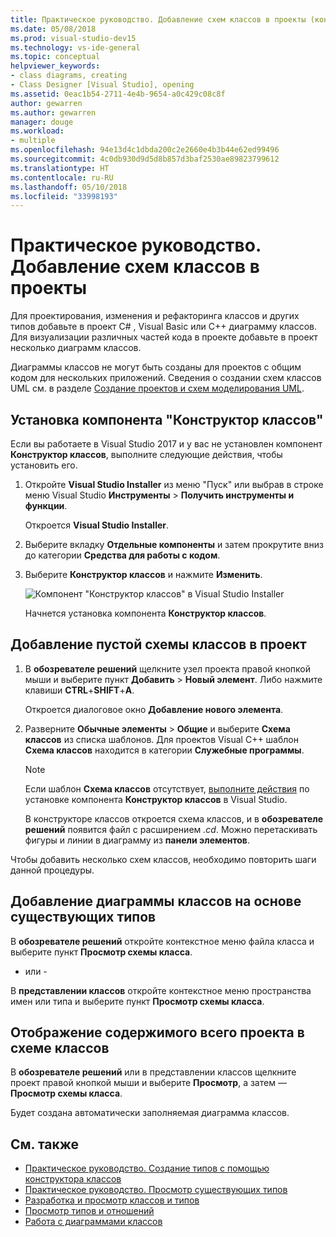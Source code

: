 ```yaml
---
title: Практическое руководство. Добавление схем классов в проекты (конструктор классов)
ms.date: 05/08/2018
ms.prod: visual-studio-dev15
ms.technology: vs-ide-general
ms.topic: conceptual
helpviewer_keywords:
- class diagrams, creating
- Class Designer [Visual Studio], opening
ms.assetid: 0eac1b54-2711-4e4b-9654-a0c429c08c8f
author: gewarren
ms.author: gewarren
manager: douge
ms.workload:
- multiple
ms.openlocfilehash: 94e13d4c1dbda200c2e2660e4b3b44e62ed99496
ms.sourcegitcommit: 4c0db930d9d5d8b857d3baf2530ae89823799612
ms.translationtype: HT
ms.contentlocale: ru-RU
ms.lasthandoff: 05/10/2018
ms.locfileid: "33998193"
---
```

# <a name="how-to-add-class-diagrams-to-projects"></a>Практическое руководство. Добавление схем классов в проекты

Для проектирования, изменения и рефакторинга классов и других типов добавьте в проект C# , Visual Basic или C++ диаграмму классов. Для визуализации различных частей кода в проекте добавьте в проект несколько диаграмм классов.

Диаграммы классов не могут быть созданы для проектов с общим кодом для нескольких приложений. Сведения о создании схем классов UML см. в разделе [Создание проектов и схем моделирования UML](../../modeling/create-uml-modeling-projects-and-diagrams.md).

## <a name="install-the-class-designer-component"></a>Установка компонента "Конструктор классов"

Если вы работаете в Visual Studio 2017 и у вас не установлен компонент **Конструктор классов**, выполните следующие действия, чтобы установить его.

1. Откройте **Visual Studio Installer** из меню "Пуск" или выбрав в строке меню Visual Studio **Инструменты** > **Получить инструменты и функции**.

   Откроется **Visual Studio Installer**.

1. Выберите вкладку **Отдельные компоненты** и затем прокрутите вниз до категории **Средства для работы с кодом**.

1. Выберите **Конструктор классов** и нажмите **Изменить**.

   ![Компонент "Конструктор классов" в Visual Studio Installer](media/class-designer-component.png)

   Начнется установка компонента **Конструктор классов**.

## <a name="add-a-blank-class-diagram-to-a-project"></a>Добавление пустой схемы классов в проект

1. В **обозревателе решений** щелкните узел проекта правой кнопкой мыши и выберите пункт **Добавить** > **Новый элемент**. Либо нажмите клавиши **CTRL**+**SHIFT**+**A**.

   Откроется диалоговое окно **Добавление нового элемента**.

2. Разверните **Обычные элементы** > **Общие** и выберите **Схема классов** из списка шаблонов. Для проектов Visual C++ шаблон **Схема классов** находится в категории **Служебные программы**.

   > [!NOTE]
   > Если шаблон **Схема классов** отсутствует, [выполните действия](#install-the-class-designer-component) по установке компонента **Конструктор классов** в Visual Studio.

   В конструкторе классов откроется схема классов, и в **обозревателе решений** появится файл с расширением *.cd*. Можно перетаскивать фигуры и линии в диаграмму из **панели элементов**.

Чтобы добавить несколько схем классов, необходимо повторить шаги данной процедуры.

## <a name="add-a-class-diagram-based-on-existing-types"></a>Добавление диаграммы классов на основе существующих типов

В **обозревателе решений** откройте контекстное меню файла класса и выберите пункт **Просмотр схемы класса**.

- или -

В **представлении классов** откройте контекстное меню пространства имен или типа и выберите пункт **Просмотр схемы класса**.

## <a name="to-display-the-contents-of-a-complete-project-in-a-class-diagram"></a>Отображение содержимого всего проекта в схеме классов

В **обозревателе решений** или в представлении классов щелкните проект правой кнопкой мыши и выберите **Просмотр**, а затем — **Просмотр схемы класса**.

Будет создана автоматически заполняемая диаграмма классов.

## <a name="see-also"></a>См. также

- [Практическое руководство. Создание типов с помощью конструктора классов](how-to-create-types.md)
- [Практическое руководство. Просмотр существующих типов](how-to-view-existing-types.md)
- [Разработка и просмотр классов и типов](designing-and-viewing-classes-and-types.md)
- [Просмотр типов и отношений](viewing-types-and-relationships.md)
- [Работа с диаграммами классов](working-with-class-diagrams.md)
